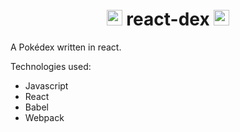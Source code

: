 <h1 align="center">
    <img src="https://user-images.githubusercontent.com/4007345/45507342-6cc9c380-b757-11e8-9c27-1db99b1de106.png" alt="loadable-components" title="Loadable Components" width="25">
    react-dex
        <img src="https://user-images.githubusercontent.com/4007345/45507342-6cc9c380-b757-11e8-9c27-1db99b1de106.png" alt="loadable-components" title="Loadable Components" width="25">
</h1>

A Pokédex written in react.

Technologies used:
* Javascript
* React
* Babel
* Webpack
